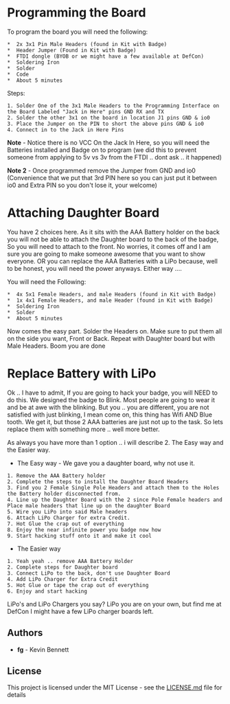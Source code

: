 # Programming the Board

To program the board you will need the following:

```
*  2x 3x1 Pin Male Headers (found in Kit with Badge)
*  Header Jumper (Found in Kit with Badge)
*  FTDI dongle (BYOB or we might have a few available at DefCon)
*  Soldering Iron
*  Solder
*  Code
*  About 5 minutes
```

Steps:

```
1. Solder One of the 3x1 Male Headers to the Programming Interface on the Board Labeled "Jack in Here" pins GND RX and TX
2. Solder the other 3x1 on the board in location J1 pins GND & io0
3. Place the Jumper on the PIN to short the above pins GND & io0
4. Connect in to the Jack in Here Pins
```    

**Note** - Notice there is no VCC On the Jack In Here, so you will need the Batteries installed and Badge on to program (we did this to prevent someone from applying to 5v vs 3v from the FTDI .. dont ask .. it happened)

**Note 2** - Once programmed remove the Jumper from GND and io0 (Convenience that we put that 3rd PIN here so you can just put it between io0 and Extra PIN so you don't lose it, your welcome)

# Attaching Daughter Board

You have 2 choices here. As it sits with the AAA Battery holder on the back you will not be able to attach the Daughter board to the back of the badge, So you will need to attach to the front. No worries, it comes off and I am sure you are going to make someone awesome that you want to show everyone. OR you can replace the AAA Batteries with a LiPo because, well to be honest, you will need the power anyways. Either way ....


You will need the Following:

```
*  4x 5x1 Female Headers, and male Headers (found in Kit with Badge)
*  1x 4x1 Female Headers, and male Header (found in Kit with Badge)
*  Soldering Iron
*  Solder
*  About 5 minutes
```

Now comes the easy part. Solder the Headers on. Make sure to put them all on the side you want, Front or Back.
Repeat with Daughter board but with Male Headers.
Boom you are done

# Replace Battery with LiPo

Ok .. I have to admit, If you are going to hack your badge, you will NEED to do this. We designed the badge to Blink. Most people are going to wear it and be at awe with the blinking. But you .. you are different, you are not satisfied with just blinking, I mean come on, this thing has Wifi AND Blue tooth. We get it, but those 2 AAA batteries are just not up to the task. So lets replace them with something more .. well more better.

As always you have more than 1 option .. i will describe 2. The Easy way and the Easier way.


* The Easy way - We gave you a daughter board, why not use it.

```
1. Remove the AAA Battery holder
2. Complete the steps to install the Daughter Board Headers
3. Find you 2 Female Single Pole Headers and attach them to the Holes the Battery holder disconnected from.
4. Line up the Daughter Board with the 2 since Pole Female headers and Place male headers that line up on the daughter Board
5. Wire you LiPo into said Male headers
6. Attach LiPo Charger for extra Credit.
7. Hot Glue the crap out of everything
8. Enjoy the near infinite power you badge now how
9. Start hacking stuff onto it and make it cool
```

* The Easier way
```
1. Yeah yeah .. remove AAA Battery Holder
2. Complete steps for Daughter board
3. Connect LiPo to the back, don't use Daughter Board
4. Add LiPo Charger for Extra Credit
5. Hot Glue or tape the crap out of everything
6. Enjoy and start hacking
```

LiPo's and LiPo Chargers you say? LiPo you are on your own, but find me at DefCon I might have a few LiPo charger boards left.

## Authors

* **fg** - Kevin Bennett

## License

This project is licensed under the MIT License - see the [LICENSE.md](../LICENSE.md) file for details
